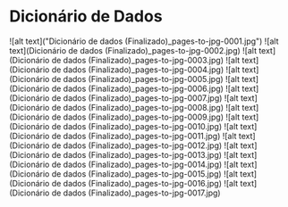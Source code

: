 # Dicionário de Dados

![alt text]("Dicionário de dados (Finalizado)_pages-to-jpg-0001.jpg")
![alt text](Dicionário de dados (Finalizado)_pages-to-jpg-0002.jpg)
![alt text](Dicionário de dados (Finalizado)_pages-to-jpg-0003.jpg)
![alt text](Dicionário de dados (Finalizado)_pages-to-jpg-0004.jpg)
![alt text](Dicionário de dados (Finalizado)_pages-to-jpg-0005.jpg)
![alt text](Dicionário de dados (Finalizado)_pages-to-jpg-0006.jpg)
![alt text](Dicionário de dados (Finalizado)_pages-to-jpg-0007.jpg)
![alt text](Dicionário de dados (Finalizado)_pages-to-jpg-0008.jpg)
![alt text](Dicionário de dados (Finalizado)_pages-to-jpg-0009.jpg)
![alt text](Dicionário de dados (Finalizado)_pages-to-jpg-0010.jpg)
![alt text](Dicionário de dados (Finalizado)_pages-to-jpg-0011.jpg)
![alt text](Dicionário de dados (Finalizado)_pages-to-jpg-0012.jpg)
![alt text](Dicionário de dados (Finalizado)_pages-to-jpg-0013.jpg)
![alt text](Dicionário de dados (Finalizado)_pages-to-jpg-0014.jpg)
![alt text](Dicionário de dados (Finalizado)_pages-to-jpg-0015.jpg)
![alt text](Dicionário de dados (Finalizado)_pages-to-jpg-0016.jpg)
![alt text](Dicionário de dados (Finalizado)_pages-to-jpg-0017.jpg)
